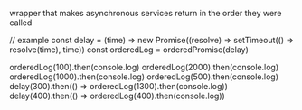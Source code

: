 wrapper that makes asynchronous services return in the order they were called

// example
const delay = (time) => new Promise((resolve) => setTimeout(() => resolve(time), time))
const orderedLog = orderedPromise(delay)

orderedLog(100).then(console.log)
orderedLog(2000).then(console.log)
orderedLog(1000).then(console.log)
orderedLog(500).then(console.log)
delay(300).then(() => orderedLog(1300).then(console.log))
delay(400).then(() => orderedLog(400).then(console.log))